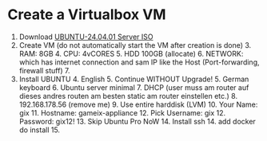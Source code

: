 # Create a Virtualbox VM

1. Download [UBUNTU-24.04.01 Server ISO](https://releases.ubuntu.com/noble/ubuntu-24.04.1-live-server-amd64.iso)
2. Create VM (do not automatically start the VM after creation is done)
   3. RAM: 8GB
   4. CPU: 4vCORES
   5. HDD 100GB (allocate)
   6. NETWORK: which has internet connection and sam IP like the Host (Port-forwarding, firewall stuff)
   7. 
3. Install UBUNTU
   4. English
   5. Continue WITHOUT Upgrade!
   5. German keyboard
   6. Ubuntu server minimal
   7. DHCP (user muss am router auf dieses andres routen am besten static am router einstellen etc.)
   8. 192.168.178.56 (remove me)
   9. Use entire harddisk (LVM)
   10. Your Name: gix
   11. Hostname: gameix-appliance
   12. Pick Username: gix
   12. Password: gix12!
   13. Skip Ubuntu Pro  NoW
   14. Install ssh
   14. add docker do install
   15. 